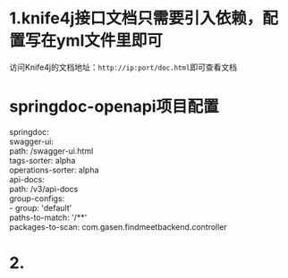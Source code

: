 # 1.knife4j接口文档只需要引入依赖，配置写在yml文件里即可
访问Knife4j的文档地址：`http://ip:port/doc.html`即可查看文档
# springdoc-openapi项目配置  
springdoc:  
  swagger-ui:  
    path: /swagger-ui.html  
    tags-sorter: alpha  
    operations-sorter: alpha  
  api-docs:  
    path: /v3/api-docs  
  group-configs:  
    - group: 'default'  
      paths-to-match: '/**'  
      packages-to-scan: com.gasen.findmeetbackend.controller

# 2.